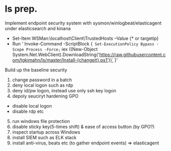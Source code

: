 # ls prep.
Implement endpoint security system with sysmon/winlogbeat/elasticagent under elasticsearch and kinana
 - Set-Item WSMan:\localhost\Client\TrustedHosts –Value {* or targetip}
 - Run ' Invoke-Command -ScriptBlock {`
	Set-ExecutionPolicy Bypass -Scope Process -Force;`
	iex ((New-Object System.Net.WebClient).DownloadString('https://raw.githubusercontent.com/tgkimahn/ls/master/Install-{changeit}.ps1'))`
	}'

Build up the baseline security

 1. change password in a batch
 2. deny local logon such as rdp
 3. deny id/pw logon, instead use only ssh key logon 
 4. depoly seuciryt hardening GPO
  - disable local logon
  - disable rdp etc
 5. run windows file protection
 6. disable sticky key(5-times shift) & ease of access button (by GPO?)
 7. inspect startup across Windows
 8. install SIEM such as ELK stack
 9. install anti-virus, beats etc (to gather endpoint events) => elasticagent
